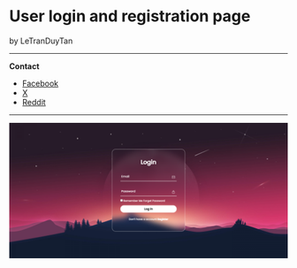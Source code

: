 # User login and registration page

by LeTranDuyTan
 
-----------------------------------------------------------------------------------------------
**Contact**
* [Facebook](https://www.facebook.com/duytan.hh) 
* [X](https://twitter.com/12dtan) 
* [Reddit](https://www.reddit.com/user/DuYTano3)

-----------------------------------------------------------------------------------------------

![Output](/output/html-css.png)